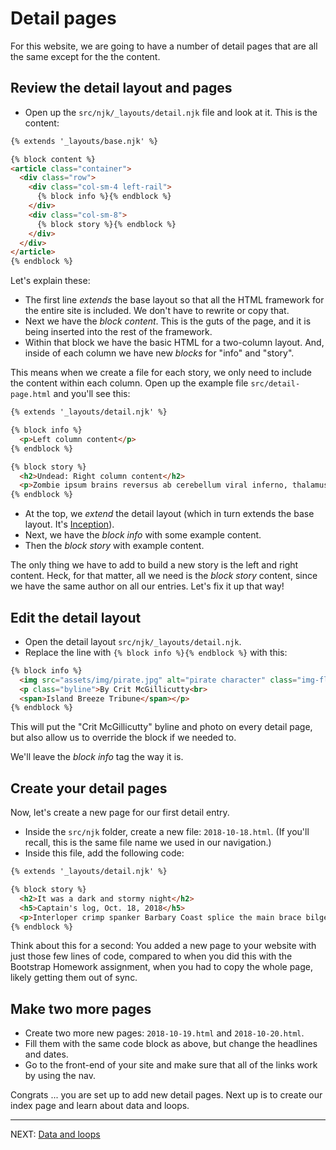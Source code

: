 # Detail pages

For this website, we are going to have a number of detail pages that are all the same except for the the content.

## Review the detail layout and pages

- Open up the `src/njk/_layouts/detail.njk` file and look at it. This is the content:

```html
{% extends '_layouts/base.njk' %}

{% block content %}
<article class="container">
  <div class="row">
    <div class="col-sm-4 left-rail">
      {% block info %}{% endblock %}
    </div>
    <div class="col-sm-8">
      {% block story %}{% endblock %}
    </div>
  </div>
</article>
{% endblock %}
```

Let's explain these:

- The first line _extends_ the base layout so that all the HTML framework for the entire site is included. We don't have to rewrite or copy that.
- Next we have the _block content_. This is the guts of the page, and it is being inserted into the rest of the framework.
- Within that block we have the basic HTML for a two-column layout. And, inside of each column we have new _blocks_ for "info" and "story".

This means when we create a file for each story, we only need to include the content within each column. Open up the example file `src/detail-page.html` and you'll see this:

```html
{% extends '_layouts/detail.njk' %}

{% block info %}
  <p>Left column content</p>
{% endblock %}

{% block story %}
  <h2>Undead: Right column content</h2>
  <p>Zombie ipsum brains reversus ab cerebellum viral inferno, thalamus nam rick mend grimes malum cerveau cerebro.</p>
{% endblock %}
```

- At the top, we _extend_ the detail layout (which in turn extends the base layout. It's [Inception](https://giphy.com/gifs/cheezburger-mindwarp-inception-3GuP496Wrkos8)).
- Next, we have the _block info_ with some example content.
- Then the _block story_ with example content.

The only thing we have to add to build a new story is the left and right content. Heck, for that matter, all we need is the _block story_ content, since we have the same author on all our entries. Let's fix it up that way!

## Edit the detail layout

- Open the detail layout `src/njk/_layouts/detail.njk`.
- Replace the line with `{% block info %}{% endblock %}` with this:

```html
{% block info %}
  <img src="assets/img/pirate.jpg" alt="pirate character" class="img-fluid">
  <p class="byline">By Crit McGillicutty<br>
  <span>Island Breeze Tribune</span></p>
{% endblock %}
```

This will put the "Crit McGillicutty" byline and photo on every detail page, but also allow us to override the block if we needed to.

We'll leave the _block info_ tag the way it is.

## Create your detail pages

Now, let's create a new page for our first detail entry.

- Inside the `src/njk` folder, create a new file: `2018-10-18.html`. (If you'll recall, this is the same file name we used in our navigation.)
- Inside this file, add the following code:

```html
{% extends '_layouts/detail.njk' %}

{% block story %}
  <h2>It was a dark and stormy night</h2>
  <h5>Captain's log, Oct. 18, 2018</h5>
  <p>Interloper crimp spanker Barbary Coast splice the main brace bilged on her anchor black spot chandler trysail salmagundi. Brigantine fire ship scallywag log squiffy bowsprit lateen sail American Main cog smartly. Dance the hempen jig bilge log galleon pirate yard list Barbary Coast Corsair run a rig.</p>
{% endblock %}
```

Think about this for a second: You added a new page to your website with just those few lines of code, compared to when you did this with the Bootstrap Homework assignment, when you had to copy the whole page, likely getting them out of sync.

## Make two more pages

- Create two more new pages: `2018-10-19.html` and `2018-10-20.html`.
- Fill them with the same code block as above, but change the headlines and dates.
- Go to the front-end of your site and make sure that all of the links work by using the nav.

Congrats ... you are set up to add new detail pages. Next up is to create our index page and learn about data and loops.

---

NEXT: [Data and loops](static-04.md)
